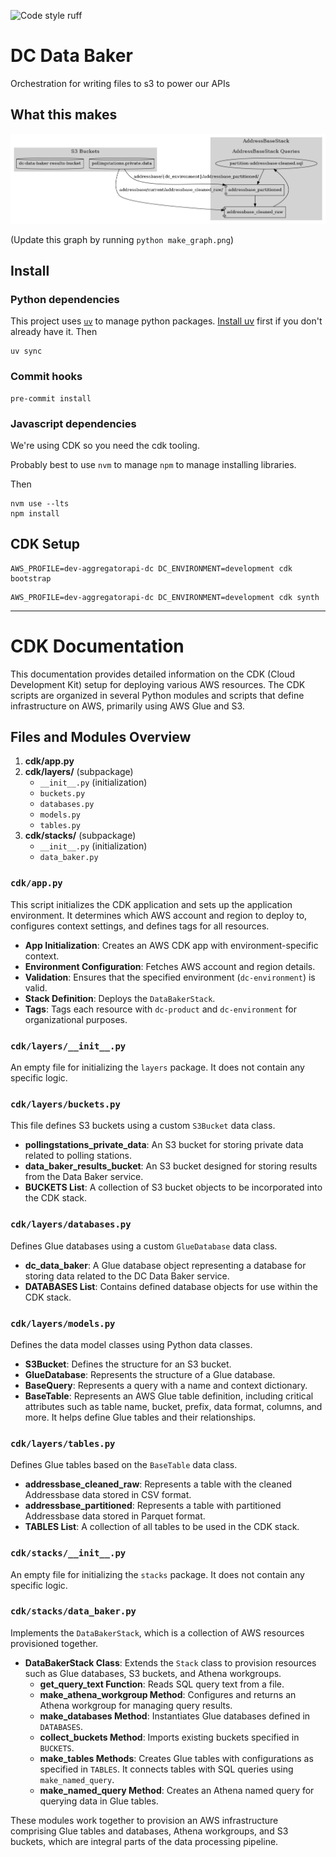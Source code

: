 ![Code style ruff](https://img.shields.io/badge/code%20style-ruff-261230.svg)

# DC Data Baker

Orchestration for writing files to s3 to power our APIs

## What this makes

![](databaker.png)

(Update this graph by running `python make_graph.png`)

## Install

### Python dependencies

This project uses [`uv`](https://github.com/astral-sh/uv) to manage python packages.
[Install uv](https://docs.astral.sh/uv/getting-started/installation/) first if you don't already have it. Then

```
uv sync
```


### Commit hooks

```shell
pre-commit install
```

### Javascript dependencies

We're using CDK so you need the cdk tooling.

Probably best to use `nvm` to manage `npm` to manage installing libraries.

Then
```shell
nvm use --lts
npm install
```

## CDK Setup

```shell
AWS_PROFILE=dev-aggregatorapi-dc DC_ENVIRONMENT=development cdk bootstrap
```

```shell
AWS_PROFILE=dev-aggregatorapi-dc DC_ENVIRONMENT=development cdk synth
```


----------

# CDK Documentation

This documentation provides detailed information on the CDK (Cloud Development Kit) setup for deploying various AWS resources. The CDK scripts are organized in several Python modules and scripts that define infrastructure on AWS, primarily using AWS Glue and S3.

## Files and Modules Overview

1. **cdk/app.py**
2. **cdk/layers/** (subpackage)
   - `__init__.py` (initialization)
   - `buckets.py`
   - `databases.py`
   - `models.py`
   - `tables.py`
3. **cdk/stacks/** (subpackage)
   - `__init__.py` (initialization)
   - `data_baker.py`

### `cdk/app.py`

This script initializes the CDK application and sets up the application environment. It determines which AWS account and region to deploy to, configures context settings, and defines tags for all resources.

- **App Initialization**: Creates an AWS CDK app with environment-specific context.
- **Environment Configuration**: Fetches AWS account and region details.
- **Validation**: Ensures that the specified environment (`dc-environment`) is valid.
- **Stack Definition**: Deploys the `DataBakerStack`.
- **Tags**: Tags each resource with `dc-product` and `dc-environment` for organizational purposes.

### `cdk/layers/__init__.py`

An empty file for initializing the `layers` package. It does not contain any specific logic.

### `cdk/layers/buckets.py`

This file defines S3 buckets using a custom `S3Bucket` data class.

- **pollingstations_private_data**: An S3 bucket for storing private data related to polling stations.
- **data_baker_results_bucket**: An S3 bucket designed for storing results from the Data Baker service.
- **BUCKETS List**: A collection of S3 bucket objects to be incorporated into the CDK stack.

### `cdk/layers/databases.py`

Defines Glue databases using a custom `GlueDatabase` data class.

- **dc_data_baker**: A Glue database object representing a database for storing data related to the DC Data Baker service.
- **DATABASES List**: Contains defined database objects for use within the CDK stack.

### `cdk/layers/models.py`

Defines the data model classes using Python data classes.

- **S3Bucket**: Defines the structure for an S3 bucket.
- **GlueDatabase**: Represents the structure of a Glue database.
- **BaseQuery**: Represents a query with a name and context dictionary.
- **BaseTable**: Represents an AWS Glue table definition, including critical attributes such as table name, bucket, prefix, data format, columns, and more. It helps define Glue tables and their relationships.

### `cdk/layers/tables.py`

Defines Glue tables based on the `BaseTable` data class.

- **addressbase_cleaned_raw**: Represents a table with the cleaned Addressbase data stored in CSV format.
- **addressbase_partitioned**: Represents a table with partitioned Addressbase data stored in Parquet format.
- **TABLES List**: A collection of all tables to be used in the CDK stack.

### `cdk/stacks/__init__.py`

An empty file for initializing the `stacks` package. It does not contain any specific logic.

### `cdk/stacks/data_baker.py`

Implements the `DataBakerStack`, which is a collection of AWS resources provisioned together.

- **DataBakerStack Class**: Extends the `Stack` class to provision resources such as Glue databases, S3 buckets, and Athena workgroups.
  - **get_query_text Function**: Reads SQL query text from a file.
  - **make_athena_workgroup Method**: Configures and returns an Athena workgroup for managing query results.
  - **make_databases Method**: Instantiates Glue databases defined in `DATABASES`.
  - **collect_buckets Method**: Imports existing buckets specified in `BUCKETS`.
  - **make_tables Methods**: Creates Glue tables with configurations as specified in `TABLES`. It connects tables with SQL queries using `make_named_query`.
  - **make_named_query Method**: Creates an Athena named query for querying data in Glue tables.

These modules work together to provision an AWS infrastructure comprising Glue tables and databases, Athena workgroups, and S3 buckets, which are integral parts of the data processing pipeline.
